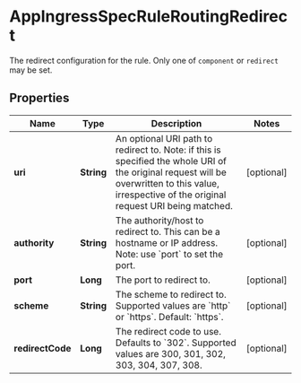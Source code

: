 

# AppIngressSpecRuleRoutingRedirect

The redirect configuration for the rule. Only one of `component` or `redirect` may be set.

## Properties

| Name | Type | Description | Notes |
|------------ | ------------- | ------------- | -------------|
|**uri** | **String** | An optional URI path to redirect to. Note: if this is specified the whole URI of the original request will be overwritten to this value, irrespective of the original request URI being matched. |  [optional] |
|**authority** | **String** | The authority/host to redirect to. This can be a hostname or IP address. Note: use &#x60;port&#x60; to set the port. |  [optional] |
|**port** | **Long** | The port to redirect to. |  [optional] |
|**scheme** | **String** | The scheme to redirect to. Supported values are &#x60;http&#x60; or &#x60;https&#x60;. Default: &#x60;https&#x60;. |  [optional] |
|**redirectCode** | **Long** | The redirect code to use. Defaults to &#x60;302&#x60;. Supported values are 300, 301, 302, 303, 304, 307, 308. |  [optional] |



